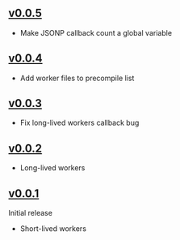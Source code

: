 ## [v0.0.5](https://github.com/EtienneLem/architect/tree/v0.0.5)
- Make JSONP callback count a global variable

## [v0.0.4](https://github.com/EtienneLem/architect/tree/v0.0.4)
- Add worker files to precompile list

## [v0.0.3](https://github.com/EtienneLem/architect/tree/v0.0.3)
- Fix long-lived workers callback bug

## [v0.0.2](https://github.com/EtienneLem/architect/tree/v0.0.2)
- Long-lived workers

## [v0.0.1](https://github.com/EtienneLem/architect/tree/v0.0.1)
Initial release
- Short-lived workers
